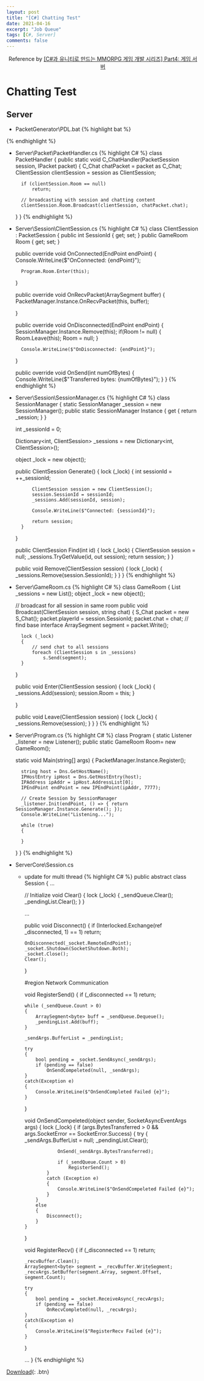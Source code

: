 ```yaml
---
layout: post
title: "[C#] Chatting Test"
date: 2021-04-16
excerpt: "Job Queue"
tags: [C#, Server]
comments: false
---
```


<center>Reference by <a href="https://www.inflearn.com/course/%EC%9C%A0%EB%8B%88%ED%8B%B0-mmorpg-%EA%B0%9C%EB%B0%9C-part4/dashboard">[C#과 유니티로 만드는 MMORPG 게임 개발 시리즈] Part4: 게임 서버</a></center>

# Chatting Test

## Server

* PacketGenerator\PDL.bat
{% highlight bat %}
<?xml version="1.0" encoding="utf-8" ?>
<PDL>
  <packet name="C_Chat">
    <string name="chat"/>
  </packet>
  <packet name="S_Chat">
    <int name="playerId"/>
    <string name="chat"/>
  </packet>
</PDL>
{% endhighlight %}

* Server\Packet\PacketHandler.cs
{% highlight C# %}
class PacketHandler
{
    public static void C_ChatHandler(PacketSession session, IPacket packet)
    {
        C_Chat chatPacket = packet as C_Chat;
        ClientSession clientSession = session as ClientSession;

        if (clientSession.Room == null)
            return;

        // broadcasting with session and chatting content
        clientSession.Room.Broadcast(clientSession, chatPacket.chat);
    }
}
{% endhighlight %}

* Server\Session\ClientSession.cs
{% highlight C# %}
class ClientSession : PacketSession
{
    public int SessionId { get; set; }
    public GameRoom Room { get; set; }

    public override void OnConnected(EndPoint endPoint)
    {
        Console.WriteLine($"OnConnected: {endPoint}");

        Program.Room.Enter(this);
    }

    public override void OnRecvPacket(ArraySegment<byte> buffer)
    {
        PacketManager.Instance.OnRecvPacket(this, buffer);

    }

    public override void OnDisconnected(EndPoint endPoint)
    {
        SessionManager.Instance.Remove(this);
        if(Room != null)
        {
            Room.Leave(this);
            Room = null;
        }

        Console.WriteLine($"OnDisconnected: {endPoint}");
    }

    public override void OnSend(int numOfBytes)
    {
        Console.WriteLine($"Transferred bytes: {numOfBytes}");
    }
}
{% endhighlight %}

* Server\Session\SessionManager.cs
{% highlight C# %}
class SessionManager
{
    static SessionManager _session = new SessionManager();
    public static SessionManager Instance { get { return _session; } }

    int _sessionId = 0;

    Dictionary<int, ClientSession> _sessions = new Dictionary<int, ClientSession>();

    object _lock = new object();

    public ClientSession Generate()
    {
        lock (_lock)
        {
            int sessionId = ++_sessionId;

            ClientSession session = new ClientSession();
            session.SessionId = sessionId;
            _sessions.Add(sessionId, session);

            Console.WriteLine($"Connected: {sessionId}");

            return session;
        }
    }

    public ClientSession Find(int id)
    {
        lock (_lock)
        {
            ClientSession session = null;
            _sessions.TryGetValue(id, out session);
            return session;
        }
    }

    public void Remove(ClientSession session)
    {
        lock (_lock)
        {
            _sessions.Remove(session.SessionId);
        }
    }
}
{% endhighlight %}

* Server\GameRoom.cs
{% highlight C# %}
class GameRoom
{
    List<ClientSession> _sessions = new List<ClientSession>();
    object _lock = new object();

    // broadcast for all session in same room
    public void Broadcast(ClientSession session, string chat)
    {
        S_Chat packet = new S_Chat();
        packet.playerId = session.SessionId;
        packet.chat = chat;
        // find base interface
        ArraySegment<byte> segment = packet.Write();

        lock (_lock)
        {
            // send chat to all sessions
            foreach (ClientSession s in _sessions)
                s.Send(segment);
        }
    }

    public void Enter(ClientSession session)
    {
        lock (_lock)
        {
            _sessions.Add(session);
            session.Room = this;
        }
        
    }

    public void Leave(ClientSession session)
    {
        lock (_lock)
        {
            _sessions.Remove(session);
        }
    }
}
{% endhighlight %}

* Server\Program.cs
{% highlight C# %}
class Program
{
    static Listener _listener = new Listener();
    public static GameRoom Room= new GameRoom();

    static void Main(string[] args)
    {
        PacketManager.Instance.Register();

        string host = Dns.GetHostName();
        IPHostEntry ipHost = Dns.GetHostEntry(host);
        IPAddress ipAddr = ipHost.AddressList[0];
        IPEndPoint endPoint = new IPEndPoint(ipAddr, 7777);

        // Create Session by SessionManager
        _listener.Init(endPoint, () => { return SessionManager.Instance.Generate(); });
        Console.WriteLine("Listening...");

        while (true)
        {

        }
    }
}
{% endhighlight %}

* ServerCore\Session.cs
  - update for multi thread
{% highlight C# %}
public abstract class Session
{
    ...

    // Initialize
    void Clear()
    {
        lock (_lock)
        {
            _sendQueue.Clear();
            _pendingList.Clear();
        }
    }

    ...

    public void Disconnect()
    {
        if (Interlocked.Exchange(ref _disconnected, 1) == 1)
            return;

        OnDisconnected(_socket.RemoteEndPoint);
        _socket.Shutdown(SocketShutdown.Both);
        _socket.Close();
        Clear();
    }

    #region Network Communication

    void RegisterSend()
    {
        if (_disconnected == 1)
            return;

        while (_sendQueue.Count > 0)
        {
            ArraySegment<byte> buff = _sendQueue.Dequeue();
            _pendingList.Add(buff);
        }

        _sendArgs.BufferList = _pendingList;

        try
        {
            bool pending = _socket.SendAsync(_sendArgs);
            if (pending == false)
                OnSendCompeleted(null, _sendArgs);
        }
        catch(Exception e)
        {
            Console.WriteLine($"OnSendCompleted Failed {e}");
        }
    }

    void OnSendCompeleted(object sender, SocketAsyncEventArgs args)
    {
        lock (_lock)
        {
            if (args.BytesTransferred > 0 && args.SocketError == SocketError.Success)
            {
                try
                {
                    _sendArgs.BufferList = null;
                    _pendingList.Clear();

                    OnSend(_sendArgs.BytesTransferred);
                    
                    if (_sendQueue.Count > 0)
                        RegisterSend();
                }
                catch (Exception e)
                {
                    Console.WriteLine($"OnSendCompeleted Failed {e}");
                }
            }
            else
            {
                Disconnect();
            }
        }
    }

    void RegisterRecv()
    {
        if (_disconnected == 1)
            return;

        _recvBuffer.Clean();
        ArraySegment<byte> segment = _recvBuffer.WriteSegment;
        _recvArgs.SetBuffer(segment.Array, segment.Offset, segment.Count);

        try
        {
            bool pending = _socket.ReceiveAsync(_recvArgs);
            if (pending == false)
                OnRecvCompleted(null, _recvArgs);
        }
        catch(Exception e)
        {
            Console.WriteLine($"RegisterRecv Failed {e}");
        }
    }

    ...
}
{% endhighlight %}



[Download](https://github.com/leehuhlee/CShap){: .btn}

